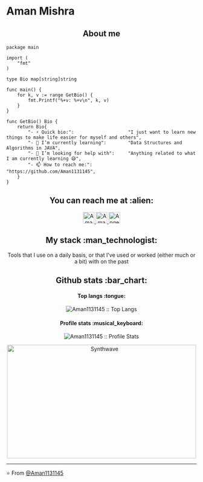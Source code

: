 # Aman Mishra

<h2 align="center">About me</h2>

```golang
package main

import (
	"fmt"
)

type Bio map[string]string

func main() {
	for k, v := range GetBio() {
		fmt.Printf("%+v: %+v\n", k, v)
	}
}

func GetBio() Bio {
	return Bio{
		"- ⚡ Quick bio:":                    "I just want to learn new things to make life easier for myself and others",
		"- 🌱 I’m currently learning":        "Data Structures and Algorithms in JAVA",
		"- 🤔 I’m looking for help with":     "Anything related to what I am currently learning 😅",
		"- 📫 How to reach me:":              "https://github.com/Aman1131145",
	}
}
```

<h2 align="center">You can reach me at :alien:</h2>

<p align="center">
  <a href="https://dev.to/anhello">
    <img src="https://d2fltix0v2e0sb.cloudfront.net/dev-badge.svg" alt="Aman Mishra's DEV Profile" height="30" width="30">
  </a>

  <a href="https://www.linkedin.com/in/aman-mishra-b91280204/">
    <img src="https://www.vectorlogo.zone/logos/linkedin/linkedin-icon.svg" alt="Aman Mishra's LinkedIn Profile" height="30" width="30">
  </a>

  <a href="https://stackoverflow.com/users/14773695/aman-mishra">
    <img src="https://www.vectorlogo.zone/logos/stackoverflow/stackoverflow-icon.svg" alt="Angel Santiago Jaime Zavala's Stack Overflow Profile" height="30" width="30">
  </a>
</p>

<h2 align="center">My stack :man_technologist:</h2>

<p align="center">Tools that I use on a daily basis, or that I've used or worked (either much or a bit) with on the past</p>

<h2 align="center">Github stats :bar_chart:</h2>

<h4 align="center">Top langs :tongue:</h4>

<p align="center"><img src="https://github-readme-stats.vercel.app/api/top-langs/?username=Aman1131145&langs_count=10&theme=tokyonight&layout=compact" alt="Aman1131145 :: Top Langs" /></p>

<h4 align="center">Profile stats :musical_keyboard:</h4>

<p align="center"><img src="https://github-readme-stats.vercel.app/api?username=Aman1131145&show_icons=true&theme=synthwave" alt="Aman1131145 :: Profile Stats" /></p>

<p align="center"><img src="https://thumbs.gfycat.com/GoodnaturedFondGaur-size_restricted.gif" alt="Synthwave" height="300" width="500"></p>


---

⭐️ From [@Aman1131145](https://github.com/Aman1131145)
